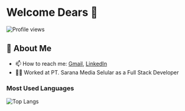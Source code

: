 # Welcome Dears 👋
![Profile views](https://komarev.com/ghpvc/?username=tegarsubkhan236&label=Profile%20views&color=0e75b6&style=flat)

## 🚀 About Me
- 📫 How to reach me: [Gmail](mailto:tegarsubkhan236@gmail.com), [LinkedIn](https://www.linkedin.com/in/tegar-subkhan-fauzi/)
- 🧑‍💼 Worked at PT. Sarana Media Selular as a Full Stack Developer

### Most Used Languages
![Top Langs](https://github-readme-stats.vercel.app/api/top-langs/?username=tegarsubkhan236&layout=compact&hide=html,css,scss,Dockerfile,Makefile)
